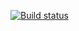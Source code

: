 [![Build status](https://ci.appveyor.com/api/projects/status/ykjwry9ojii72a0c?svg=true)](https://ci.appveyor.com/project/Boldyrev87/carddelivery)